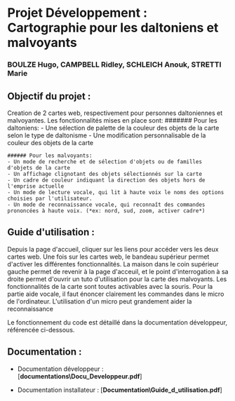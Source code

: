 # Projet Développement : Cartographie pour les daltoniens et malvoyants

### BOULZE Hugo, CAMPBELL Ridley, SCHLEICH Anouk, STRETTI Marie

## Objectif du projet : 
  Creation de 2 cartes web, respectivement pour personnes daltoniennes et malvoyantes.
  Les fonctionnalités mises en place sont: 
    ####### Pour les daltoniens: 
    - Une sélection de palette de la couleur des objets de la carte selon le type de daltonisme 
    - Une modification personnalisable de la couleur des objets de la carte
    
    ###### Pour les malvoyants: 
    - Un mode de recherche et de sélection d'objets ou de familles d'objets de la carte
    - Un affichage clignotant des objets sélectionnés sur la carte
    - Un cadre de couleur indiquant la direction des objets hors de l'emprise actuelle
    - Un mode de lecture vocale, qui lit à haute voix le noms des options choisies par l'utilisateur.
    - Un mode de reconnaissance vocale, qui reconnaît des commandes prononcées à haute voix. (*ex: nord, sud, zoom, activer cadre*) 
    
## Guide d'utilisation : 

 Depuis la page d'accueil, cliquer sur les liens pour accéder vers les deux cartes web. 
 Une fois sur les cartes web, le bandeau supérieur permet d'activer les différentes fonctionnalités. La maison dans le coin supérieur gauche permet de revenir à la page d'acceuil, et le point d'interrogation à sa droite permet d'ouvrir un tuto d'utilisation pour la carte des malvoyants.
 Les fonctionnalités de la carte sont toutes activables avec la souris. Pour la partie aide vocale, il faut énoncer clairement les commandes dans le micro de l'ordinateur. L'utilisation d'un micro peut grandement aider la reconnaissance
 
 Le fonctionnement du code est détaillé dans la documentation développeur, référencée ci-dessous.

## Documentation : 
 - Documentation développeur : [**documentations\Docu_Developpeur.pdf**]
 
 - Documentation installateur : [**Documentation\Guide_d_utilisation.pdf**]
